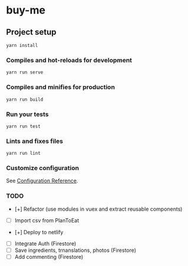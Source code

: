 # buy-me

## Project setup
```
yarn install
```

### Compiles and hot-reloads for development
```
yarn run serve
```

### Compiles and minifies for production
```
yarn run build
```

### Run your tests
```
yarn run test
```

### Lints and fixes files
```
yarn run lint
```

### Customize configuration
See [Configuration Reference](https://cli.vuejs.org/config/).

### TODO

- [+] Refactor (use modules in vuex and extract reusable components)
- [ ] Import csv from PlanToEat
- [+] Deploy to netlify
- [ ] Integrate Auth (Firestore)
- [ ] Save ingredients, trnanslations, photos (Firestore)
- [ ] Add commenting (Firestore)

